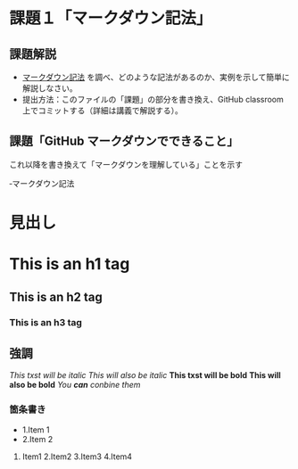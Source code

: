 # 課題１「マークダウン記法」

## 課題解説

- [マークダウン記法](https://guides.github.com/features/mastering-markdown/) を調べ、どのような記法があるのか、実例を示して簡単に解説しなさい。
- 提出方法：このファイルの「課題」の部分を書き換え、GitHub classroom 上でコミットする（詳細は講義で解説する）。

## 課題「GitHub マークダウンでできること」

これ以降を書き換えて「マークダウンを理解している」ことを示す

‐マークダウン記法 

# 見出し
# This is an h1 tag
## This is an h2 tag
### This is an h3 tag

## 強調
*This txst will be italic*
_This will also be italic_
**This txst will be bold**
__This will also be bold__
_You **can** conbine them_ 

### 箇条書き
- 1.Item 1
- 2.Item 2
1. Item1 
2.Item2
3.Item3
4.Item4

